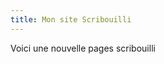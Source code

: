 ```yaml
---
title: Mon site Scribouilli
---
```

<p><strong></strong></p>
<p>Voici une nouvelle pages scribouilli </p>
